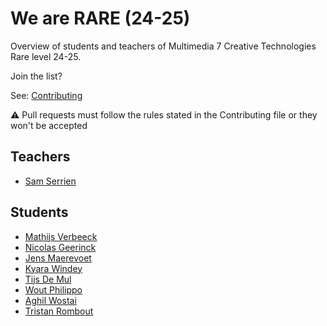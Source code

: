 # We are RARE (24-25)

Overview of students and teachers of Multimedia 7 Creative Technologies Rare level 24-25.

Join the list?

See: [Contributing](./CONTRIBUTING.md)

⚠️ Pull requests must follow the rules stated in the Contributing file or they won't be accepted

## Teachers

* [Sam Serrien](./people/sam_serrien.md)

## Students



* [Mathijs Verbeeck](./people/mathijs_verbeeck.md)
* [Nicolas Geerinck](./people/nicolas_geerinck.md)
* [Jens Maerevoet](./people/Jens_Maerevoet.md)
* [Kyara Windey](./people/kyara_windey.md)
* [Tijs De Mul](./people/tijs_demul.md)
* [Wout Philippo](./people/wout_philippo.md)
* [Aghil Wostai](./people/Aghil_wostai.md)
* [Tristan Rombout](./people/tristan_rombout.md)
